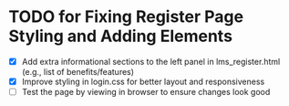 # TODO for Fixing Register Page Styling and Adding Elements

- [x] Add extra informational sections to the left panel in lms_register.html (e.g., list of benefits/features)
- [x] Improve styling in login.css for better layout and responsiveness
- [ ] Test the page by viewing in browser to ensure changes look good

